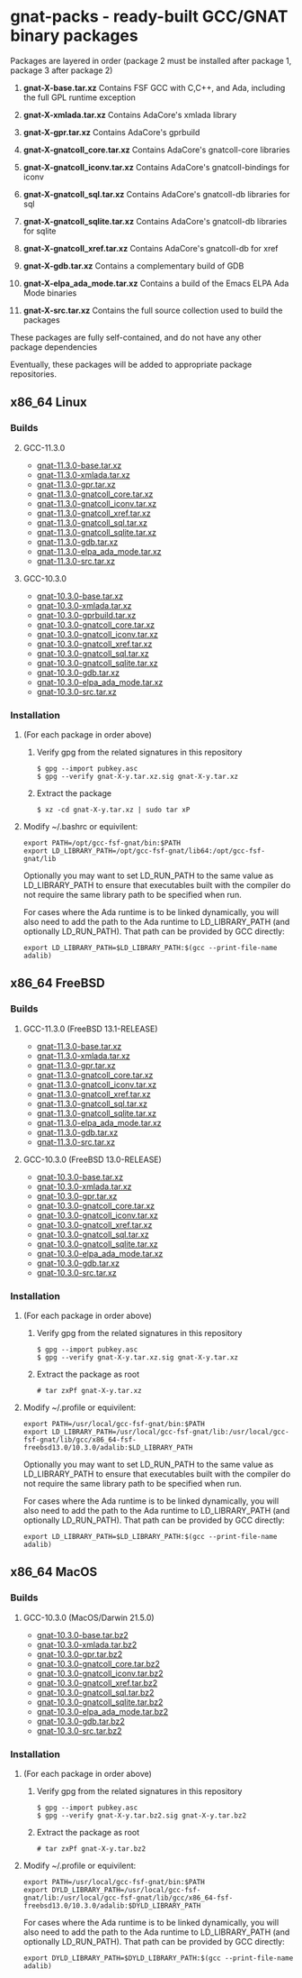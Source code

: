 # gnat-packs - ready-built GCC/GNAT binary packages

Packages are layered in order (package 2 must be installed after
package 1, package 3 after package 2)

1.  **gnat-X-base.tar.xz**
    Contains FSF GCC with C,C++, and Ada, including the full GPL
    runtime exception
2.  **gnat-X-xmlada.tar.xz**
    Contains AdaCore's xmlada library
3.  **gnat-X-gpr.tar.xz**
    Contains AdaCore's gprbuild
4.  **gnat-X-gnatcoll\_core.tar.xz**
    Contains AdaCore's gnatcoll-core libraries
5.  **gnat-X-gnatcoll\_iconv.tar.xz**
    Contains AdaCore's gnatcoll-bindings for iconv
6.  **gnat-X-gnatcoll\_sql.tar.xz**
    Contains AdaCore's gnatcoll-db libraries for sql
7.  **gnat-X-gnatcoll\_sqlite.tar.xz**
    Contains AdaCore's gnatcoll-db libraries for sqlite
8.  **gnat-X-gnatcoll\_xref.tar.xz**
    Contains AdaCore's gnatcoll-db for xref

9.  **gnat-X-gdb.tar.xz**
    Contains a complementary build of GDB
10. **gnat-X-elpa_ada_mode.tar.xz**
    Contains a build of the Emacs ELPA Ada Mode binaries
11. **gnat-X-src.tar.xz**
    Contains the full source collection used to build the packages

These packages are fully self-contained, and do not have any other package dependencies

Eventually, these packages will be added to appropriate package repositories.


## x86\_64 Linux

### Builds

2.  GCC-11.3.0

    -   [gnat-11.3.0-base.tar.xz](https://gnat-packs.annexi-strayline.com/x86_64-linux-gnu/gnat-11.3.0-base.tar.xz)
    -   [gnat-11.3.0-xmlada.tar.xz](https://gnat-packs.annexi-strayline.com/x86_64-linux-gnu/gnat-11.3.0-xmlada.tar.xz)
    -   [gnat-11.3.0-gpr.tar.xz](https://gnat-packs.annexi-strayline.com/x86_64-linux-gnu/gnat-11.3.0-gpr.tar.xz)
    -   [gnat-11.3.0-gnatcoll\_core.tar.xz](https://gnat-packs.annexi-strayline.com/x86_64-linux-gnu/gnat-11.3.0-gnatcoll_core.tar.xz)
    -   [gnat-11.3.0-gnatcoll\_iconv.tar.xz](https://gnat-packs.annexi-strayline.com/x86_64-linux-gnu/gnat-11.3.0-gnatcoll_iconv.tar.xz)
    -   [gnat-11.3.0-gnatcoll\_xref.tar.xz](https://gnat-packs.annexi-strayline.com/x86_64-linux-gnu/gnat-11.3.0-gnatcoll_xref.tar.xz)
    -   [gnat-11.3.0-gnatcoll\_sql.tar.xz](https://gnat-packs.annexi-strayline.com/x86_64-linux-gnu/gnat-11.3.0-gnatcoll_sql.tar.xz)
    -   [gnat-11.3.0-gnatcoll\_sqlite.tar.xz](https://gnat-packs.annexi-strayline.com/x86_64-linux-gnu/gnat-11.3.0-gnatcoll_sqlite.tar.xz)
    -   [gnat-11.3.0-gdb.tar.xz](https://gnat-packs.annexi-strayline.com/x86_64-linux-gnu/gnat-11.3.0-gdb.tar.xz)
    -   [gnat-11.3.0-elpa_ada_mode.tar.xz](https://gnat-packs.annexi-strayline.com/x86_64-linux-gnu/gnat-11.3.0-elpa_ada_mode.tar.xz)
    -   [gnat-11.3.0-src.tar.xz](https://gnat-packs.annexi-strayline.com/x86_64-linux-gnu/gnat-11.3.0-src.tar.xz)

2.  GCC-10.3.0

    -   [gnat-10.3.0-base.tar.xz](https://gnat-packs.annexi-strayline.com/x86_64-linux-gnu/gnat-10.3.0-base.tar.xz)
    -   [gnat-10.3.0-xmlada.tar.xz](https://gnat-packs.annexi-strayline.com/x86_64-linux-gnu/gnat-10.3.0-xmlada.tar.xz)
    -   [gnat-10.3.0-gprbuild.tar.xz](https://gnat-packs.annexi-strayline.com/x86_64-linux-gnu/gnat-10.3.0-gpr.tar.xz)
    -   [gnat-10.3.0-gnatcoll\_core.tar.xz](https://gnat-packs.annexi-strayline.com/x86_64-linux-gnu/gnat-10.3.0-gnatcoll_core.tar.xz)
    -   [gnat-10.3.0-gnatcoll\_iconv.tar.xz](https://gnat-packs.annexi-strayline.com/x86_64-linux-gnu/gnat-10.3.0-gnatcoll_iconv.tar.xz)
    -   [gnat-10.3.0-gnatcoll\_xref.tar.xz](https://gnat-packs.annexi-strayline.com/x86_64-linux-gnu/gnat-10.3.0-gnatcoll_xref.tar.xz)
    -   [gnat-10.3.0-gnatcoll\_sql.tar.xz](https://gnat-packs.annexi-strayline.com/x86_64-linux-gnu/gnat-10.3.0-gnatcoll_sql.tar.xz)
    -   [gnat-10.3.0-gnatcoll\_sqlite.tar.xz](https://gnat-packs.annexi-strayline.com/x86_64-linux-gnu/gnat-10.3.0-gnatcoll_sqlite.tar.xz)
    -   [gnat-10.3.0-gdb.tar.xz](https://gnat-packs.annexi-strayline.com/x86_64-linux-gnu/gnat-10.3.0-gdb.tar.xz)
    -   [gnat-10.3.0-elpa_ada_mode.tar.xz](https://gnat-packs.annexi-strayline.com/x86_64-linux-gnu/gnat-10.3.0-elpa_ada_mode.tar.xz)
    -   [gnat-10.3.0-src.tar.xz](https://gnat-packs.annexi-strayline.com/x86_64-linux-gnu/gnat-10.3.0-src.tar.xz)

### Installation

1.  (For each package in order above)
    1.  Verify gpg from the related signatures in this repository

        ```
        $ gpg --import pubkey.asc
        $ gpg --verify gnat-X-y.tar.xz.sig gnat-X-y.tar.xz
        ```
    
    2.  Extract the package
        
        ```$ xz -cd gnat-X-y.tar.xz | sudo tar xP```

2.  Modify ~/.bashrc or equivilent:
    ```
    export PATH=/opt/gcc-fsf-gnat/bin:$PATH
    export LD_LIBRARY_PATH=/opt/gcc-fsf-gnat/lib64:/opt/gcc-fsf-gnat/lib
    ```

    Optionally you may want to set LD_RUN_PATH to the same value as LD_LIBRARY_PATH to ensure that executables built with the compiler do not require the same library path to be specified when run.

    For cases where the Ada runtime is to be linked dynamically, you will also need to add the path to the Ada runtime to LD_LIBRARY_PATH (and optionally LD_RUN_PATH). That path can be provided by GCC directly:
    ```
    export LD_LIBRARY_PATH=$LD_LIBRARY_PATH:$(gcc --print-file-name adalib)
    ```


## x86\_64 FreeBSD

### Builds

1.  GCC-11.3.0 (FreeBSD 13.1-RELEASE)

    -   [gnat-11.3.0-base.tar.xz](https://gnat-packs.annexi-strayline.com/x86_64-fsf-freebsd13.1/gnat-11.3.0-base.tar.xz)
    -   [gnat-11.3.0-xmlada.tar.xz](https://gnat-packs.annexi-strayline.com/x86_64-fsf-freebsd13.1/gnat-11.3.0-xmlada.tar.xz)
    -   [gnat-11.3.0-gpr.tar.xz](https://gnat-packs.annexi-strayline.com/x86_64-fsf-freebsd13.1/gnat-11.3.0-gpr.tar.xz)
    -   [gnat-11.3.0-gnatcoll\_core.tar.xz](https://gnat-packs.annexi-strayline.com/x86_64-fsf-freebsd13.1/gnat-11.3.0-gnatcoll_core.tar.xz)
    -   [gnat-11.3.0-gnatcoll\_iconv.tar.xz](https://gnat-packs.annexi-strayline.com/x86_64-fsf-freebsd13.1/gnat-11.3.0-gnatcoll_iconv.tar.xz)
    -   [gnat-11.3.0-gnatcoll\_xref.tar.xz](https://gnat-packs.annexi-strayline.com/x86_64-fsf-freebsd13.1/gnat-11.3.0-gnatcoll_xref.tar.xz)
    -   [gnat-11.3.0-gnatcoll\_sql.tar.xz](https://gnat-packs.annexi-strayline.com/x86_64-fsf-freebsd13.1/gnat-11.3.0-gnatcoll_sql.tar.xz)
    -   [gnat-11.3.0-gnatcoll\_sqlite.tar.xz](https://gnat-packs.annexi-strayline.com/x86_64-fsf-freebsd13.1/gnat-11.3.0-gnatcoll_sqlite.tar.xz)
    -   [gnat-11.3.0-elpa_ada_mode.tar.xz](https://gnat-packs.annexi-strayline.com/x86_64-fsf-freebsd13.1/gnat-11.3.0-elpa_ada_mode.tar.xz)
    -   [gnat-11.3.0-gdb.tar.xz](https://gnat-packs.annexi-strayline.com/x86_64-fsf-freebsd13.1/gnat-11.3.0-gdb.tar.xz)
    -   [gnat-11.3.0-src.tar.xz](https://gnat-packs.annexi-strayline.com/x86_64-fsf-freebsd13.1/gnat-11.3.0-src.tar.xz)

2.  GCC-10.3.0 (FreeBSD 13.0-RELEASE)

    -   [gnat-10.3.0-base.tar.xz](https://gnat-packs.annexi-strayline.com/x86_64-fsf-freebsd13.0/gnat-10.3.0-base.tar.xz)
    -   [gnat-10.3.0-xmlada.tar.xz](https://gnat-packs.annexi-strayline.com/x86_64-fsf-freebsd13.0/gnat-10.3.0-xmlada.tar.xz)
    -   [gnat-10.3.0-gpr.tar.xz](https://gnat-packs.annexi-strayline.com/x86_64-fsf-freebsd13.0/gnat-10.3.0-gpr.tar.xz)
    -   [gnat-10.3.0-gnatcoll\_core.tar.xz](https://gnat-packs.annexi-strayline.com/x86_64-fsf-freebsd13.0/gnat-10.3.0-gnatcoll_core.tar.xz)
    -   [gnat-10.3.0-gnatcoll\_iconv.tar.xz](https://gnat-packs.annexi-strayline.com/x86_64-fsf-freebsd13.0/gnat-10.3.0-gnatcoll_iconv.tar.xz)
    -   [gnat-10.3.0-gnatcoll\_xref.tar.xz](https://gnat-packs.annexi-strayline.com/x86_64-fsf-freebsd13.0/gnat-10.3.0-gnatcoll_xref.tar.xz)
    -   [gnat-10.3.0-gnatcoll\_sql.tar.xz](https://gnat-packs.annexi-strayline.com/x86_64-fsf-freebsd13.0/gnat-10.3.0-gnatcoll_sql.tar.xz)
    -   [gnat-10.3.0-gnatcoll\_sqlite.tar.xz](https://gnat-packs.annexi-strayline.com/x86_64-fsf-freebsd13.0/gnat-10.3.0-gnatcoll_sqlite.tar.xz)
    -   [gnat-10.3.0-elpa_ada_mode.tar.xz](https://gnat-packs.annexi-strayline.com/x86_64-fsf-freebsd13.0/gnat-10.3.0-elpa_ada_mode.tar.xz)
    -   [gnat-10.3.0-gdb.tar.xz](https://gnat-packs.annexi-strayline.com/x86_64-fsf-freebsd13.0/gnat-10.3.0-gdb.tar.xz)
    -   [gnat-10.3.0-src.tar.xz](https://gnat-packs.annexi-strayline.com/x86_64-fsf-freebsd13.0/gnat-10.3.0-src.tar.xz)


### Installation

1.  (For each package in order above)
    1.  Verify gpg from the related signatures in this repository

        ```
        $ gpg --import pubkey.asc
        $ gpg --verify gnat-X-y.tar.xz.sig gnat-X-y.tar.xz
        ```
    
    2.  Extract the package as root
        
        ```# tar zxPf gnat-X-y.tar.xz```

2.  Modify ~/.profile or equivilent:

    ```
    export PATH=/usr/local/gcc-fsf-gnat/bin:$PATH
    export LD_LIBRARY_PATH=/usr/local/gcc-fsf-gnat/lib:/usr/local/gcc-fsf-gnat/lib/gcc/x86_64-fsf-freebsd13.0/10.3.0/adalib:$LD_LIBRARY_PATH
    ```

    Optionally you may want to set LD_RUN_PATH to the same value as LD_LIBRARY_PATH to ensure that executables built with the compiler do not require the same library path to be specified when run.

    For cases where the Ada runtime is to be linked dynamically, you will also need to add the path to the Ada runtime to LD_LIBRARY_PATH (and optionally LD_RUN_PATH). That path can be provided by GCC directly:
    ```
    export LD_LIBRARY_PATH=$LD_LIBRARY_PATH:$(gcc --print-file-name adalib)
    ```

## x86\_64 MacOS

### Builds

1.  GCC-10.3.0 (MacOS/Darwin 21.5.0)

    -   [gnat-10.3.0-base.tar.bz2](https://gnat-packs.annexi-strayline.com/x86_64-apple-darwin21.5.0/gnat-10.3.0-base.tar.bz2)
    -   [gnat-10.3.0-xmlada.tar.bz2](https://gnat-packs.annexi-strayline.com/x86_64-apple-darwin21.5.0/gnat-10.3.0-xmlada.tar.bz2)
    -   [gnat-10.3.0-gpr.tar.bz2](https://gnat-packs.annexi-strayline.com/x86_64-apple-darwin21.5.0/gnat-10.3.0-gpr.tar.bz2)
    -   [gnat-10.3.0-gnatcoll\_core.tar.bz2](https://gnat-packs.annexi-strayline.com/x86_64-apple-darwin21.5.0/gnat-10.3.0-gnatcoll_core.tar.bz2)
    -   [gnat-10.3.0-gnatcoll\_iconv.tar.bz2](https://gnat-packs.annexi-strayline.com/x86_64-apple-darwin21.5.0/gnat-10.3.0-gnatcoll_iconv.tar.bz2)
    -   [gnat-10.3.0-gnatcoll\_xref.tar.bz2](https://gnat-packs.annexi-strayline.com/x86_64-apple-darwin21.5.0/gnat-10.3.0-gnatcoll_xref.tar.bz2)
    -   [gnat-10.3.0-gnatcoll\_sql.tar.bz2](https://gnat-packs.annexi-strayline.com/x86_64-apple-darwin21.5.0/gnat-10.3.0-gnatcoll_sql.tar.bz2)
    -   [gnat-10.3.0-gnatcoll\_sqlite.tar.bz2](https://gnat-packs.annexi-strayline.com/x86_64-apple-darwin21.5.0/gnat-10.3.0-gnatcoll_sqlite.tar.bz2)
    -   [gnat-10.3.0-elpa_ada_mode.tar.bz2](https://gnat-packs.annexi-strayline.com/x86_64-apple-darwin21.5.0/gnat-10.3.0-elpa_ada_mode.tar.bz2)
    -   [gnat-10.3.0-gdb.tar.bz2](https://gnat-packs.annexi-strayline.com/x86_64-apple-darwin21.5.0/gnat-10.3.0-gdb.tar.bz2)
    -   [gnat-10.3.0-src.tar.bz2](https://gnat-packs.annexi-strayline.com/x86_64-apple-darwin21.5.0/gnat-10.3.0-src.tar.bz2)


### Installation

1.  (For each package in order above)
    1.  Verify gpg from the related signatures in this repository

        ```
        $ gpg --import pubkey.asc
        $ gpg --verify gnat-X-y.tar.bz2.sig gnat-X-y.tar.bz2
        ```
    
    2.  Extract the package as root
        
        ```# tar zxPf gnat-X-y.tar.bz2```

2.  Modify ~/.profile or equivilent:
    ```
    export PATH=/usr/local/gcc-fsf-gnat/bin:$PATH
    export DYLD_LIBRARY_PATH=/usr/local/gcc-fsf-gnat/lib:/usr/local/gcc-fsf-gnat/lib/gcc/x86_64-fsf-freebsd13.0/10.3.0/adalib:$DYLD_LIBRARY_PATH
    ```

    For cases where the Ada runtime is to be linked dynamically, you will also need to add the path to the Ada runtime to LD_LIBRARY_PATH (and optionally LD_RUN_PATH). That path can be provided by GCC directly:
    ```
    export DYLD_LIBRARY_PATH=$DYLD_LIBRARY_PATH:$(gcc --print-file-name adalib)
    ```